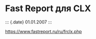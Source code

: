 Fast Report для CLX
===================

::: {.date}
01.01.2007
:::

<https://www.fastreport.ru/ru/frclx.php>
